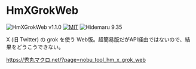 # HmXGrokWeb

![HmXGrokWeb v1.1.0](https://img.shields.io/badge/HmXGrokWeb-v1.1.0-6479ff.svg)
[![MIT](https://img.shields.io/badge/license-MIT-blue.svg?style=flat)](LICENSE)
![Hidemaru 9.35](https://img.shields.io/badge/Hidemaru-v9.35-6479ff.svg)

X (旧 Twitter) の grok を使う Web版。超簡易版だがAPI経由ではないので、結果をどうこうできない。

https://秀丸マクロ.net/?page=nobu_tool_hm_x_grok_web
